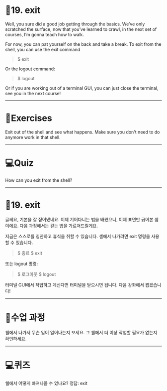 <h1 id="📌19-exit">📌19. exit</h1>
<p>Well, you sure did a good job getting through the basics. We’ve only scratched the surface, now that you’ve learned to crawl, in the next set of courses, I’m gonna teach how to walk.</p>
<p>For now, you can pat yourself on the back and take a break. To exit from the shell, you can use the exit command</p>
<blockquote>
<p>$ exit</p>
</blockquote>
<p>Or the logout command:</p>
<blockquote>
<p>$ logout</p>
</blockquote>
<p>Or if you are working out of a terminal GUI, you can just close the terminal, see you in the next course!</p>
<hr />
<h1 id="📝exercises">📝Exercises</h1>
<p>Exit out of the shell and see what happens. Make sure you don't need to do anymore work in that shell.</p>
<hr />
<h1 id="💻quiz">💻Quiz</h1>
<p>How can you exit from the shell?</p>
<hr />
<h1 id="📌19-exit-1">📌19. exit</h1>
<p>글쎄요, 기본을 잘 짚어냈네요. 이제 기어다니는 법을 배웠으니, 이제 표면만 긁어본 셈이에요. 다음 과정에서는 걷는 법을 가르쳐드릴게요.</p>
<p>지금은 스스로를 칭찬하고 휴식을 취할 수 있습니다. 셸에서 나가려면 exit 명령을 사용할 수 있습니다.</p>
<blockquote>
<p>$ 종료
$ exit</p>
</blockquote>
<p>또는 logout 명령:</p>
<blockquote>
<p>$ 로그아웃
$ logout</p>
</blockquote>
<p>터미널 GUI에서 작업하고 계신다면 터미널을 닫으시면 됩니다. 다음 강좌에서 뵙겠습니다!</p>
<hr />
<h1 id="📝수업-과정">📝수업 과정</h1>
<p>쉘에서 나가서 무슨 일이 일어나는지 보세요. 그 쉘에서 더 이상 작업할 필요가 없는지 확인하세요.
<img alt="" src="https://velog.velcdn.com/images/mi_nini/post/36e7cb32-e14e-436d-83df-54839de2d517/image.gif" /></p>
<hr />
<h1 id="💻퀴즈">💻퀴즈</h1>
<p>쉘에서 어떻게 빠져나올 수 있나요?
정답: exit</p>